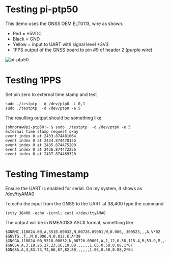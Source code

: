 # Testing pi-ptp50
This demo uses the GNSS OEM ELT0113, wire as shown.
- Red = +5VDC
- Black = GND
- Yellow = input to UART with signal level +3V3
- 1PPS output of the GNSS board to pin #9 of header 2 (purple wire)


![pi-ptp50](pi-ptp50.jpg)

# Testing 1PPS
Set pin zero to external time stamp and test

```
sudo ./testptp  -d /dev/ptp0 -L 0,1
sudo ./testptp  -d /dev/ptp0 -e 5
```
The resulting output should be something like
```
johnoraw@pi-ptp50:~ $ sudo ./testptp  -d /dev/ptp0 -e 5
external time stamp request okay
event index 0 at 2433.874481064
event index 0 at 2434.874478136
event index 0 at 2435.874475200
event index 0 at 2436.874472256
event index 0 at 2437.874469320
```
# Testing Timestamp
Ensure the UART is enabled for serial. On my system, it shows as /dev/ttyAMA0

To echo the input from the GNSS to the UART at 38,400 type the command
```
(stty 38400 -echo -icrnl; cat) </dev/ttyAMA0
```
The output will be in NMEA0183 ASCII format, something like
```
$GNRMC,110824.00,A,5510.00032,N,00726.09001,W,0.006,,300523,,,A,V*02
$GNVTG,,T,,M,0.006,N,0.012,K,A*38
$GNGGA,110824.00,5510.00032,N,00726.09001,W,1,12,0.58,115.4,M,53.9,M,,*55
$GNGSA,A,3,18,26,27,23,16,10,08,,,,,,1.05,0.58,0.88,1*0F
$GNGSA,A,3,83,73,74,66,67,82,80,,,,,,1.05,0.58,0.88,2*04
```
